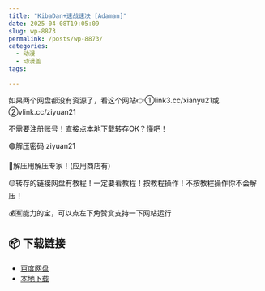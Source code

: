 ```yaml
---
title: "KibaDan+速战速决 [Adaman]"
date: 2025-04-08T19:05:09
slug: wp-8873
permalink: /posts/wp-8873/
categories:
  - 动漫
  - 动漫盖
tags:

---
```


如果两个网盘都没有资源了，看这个网站👉①link3.cc/xianyu21或②vlink.cc/ziyuan21

不需要注册账号！直接点本地下载转存OK？懂吧！

🟢解压密码:ziyuan21

🔵解压用解压专家！(应用商店有)

🟡转存的链接网盘有教程！一定要看教程！按教程操作！不按教程操作你不会解压！

💰🈶能力的宝，可以点左下角赞赏支持一下网站运行

## 📦 下载链接
- [百度网盘](https://blziyuan21.com/pay-download/8873?key=7cca04fb2e&down_id=0)
- [本地下载](https://blziyuan21.com/pay-download/8873?key=7cca04fb2e&down_id=1)

